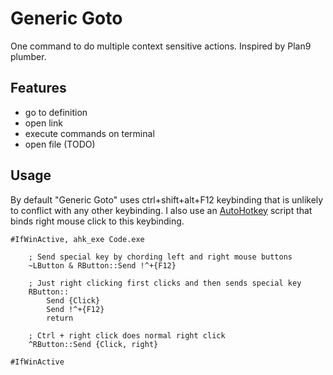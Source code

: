 # Generic Goto

One command to do multiple context sensitive actions. Inspired by Plan9 plumber.

## Features

-   go to definition
-   open link
-   execute commands on terminal
-   open file (TODO)

## Usage

By default "Generic Goto" uses ctrl+shift+alt+F12 keybinding that is unlikely to conflict with any other keybinding.
I also use an [AutoHotkey](https://www.autohotkey.com/) script that binds right mouse click to this keybinding.

    #IfWinActive, ahk_exe Code.exe

        ; Send special key by chording left and right mouse buttons
        ~LButton & RButton::Send !^+{F12}

        ; Just right clicking first clicks and then sends special key
        RButton::
            Send {Click}
            Send !^+{F12}
            return

        ; Ctrl + right click does normal right click
        ^RButton::Send {Click, right}

    #IfWinActive
